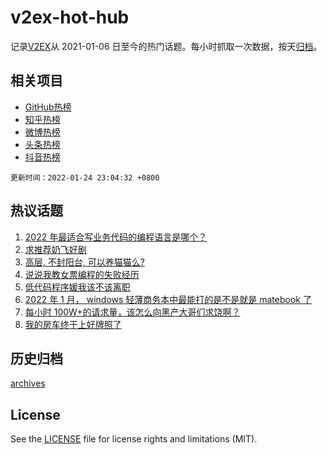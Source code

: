 # v2ex-hot-hub

 记录[V2EX](https://www.v2ex.com/)从 2021-01-06 日至今的热门话题。每小时抓取一次数据，按天[归档](archives)。
 
 ## 相关项目

- [GitHub热榜](https://github.com/snaildev/github-hot-hub)
- [知乎热榜](https://github.com/snaildev/zhihu-hot-hub)
- [微博热榜](https://github.com/snaildev/weibo-hot-hub)
- [头条热榜](https://github.com/snaildev/toutiao-hot-hub)
- [抖音热榜](https://github.com/snaildev/douyin-hot-hub)


 `更新时间：2022-01-24 23:04:32 +0800`

## 热议话题

1. [2022 年最适合写业务代码的编程语言是哪个？](https://www.v2ex.com/t/830159)
1. [求推荐奶飞好剧](https://www.v2ex.com/t/830193)
1. [高层, 不封阳台, 可以养猫猫么?](https://www.v2ex.com/t/830181)
1. [说说我教女票编程的失败经历](https://www.v2ex.com/t/830163)
1. [低代码程序媛我该不该离职](https://www.v2ex.com/t/830271)
1. [2022 年 1 月， windows 轻薄商务本中最能打的是不是就是 matebook 了](https://www.v2ex.com/t/830186)
1. [每小时 100W+的请求量，该怎么向黑产大哥们求饶啊？](https://www.v2ex.com/t/830286)
1. [我的房车终于上好牌照了](https://www.v2ex.com/t/830162)

## 历史归档

[archives](archives)

## License

See the [LICENSE](LICENSE) file for license rights and limitations (MIT).
